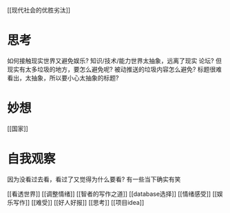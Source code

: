 [[现代社会的优胜劣汰]]
# 思考
如何接触现实世界又避免娱乐?
	知识/技术/能力世界太抽象，远离了现实
	论坛?
	但现实有太多垃圾的地方，要怎么避免呢?
被动推送的垃圾内容怎么避免?
	标题很难看出，太抽象，所以要小心太抽象的标题?
# 妙想
[[国家]]
# 自我观察
因为没看过去看，看过了又觉得为什么要看?
	有一些当下确实有笑

[[看透世界]]
[[调整情绪]]
[[智者的写作之道]]
[[database选择]]
[[情绪感受]]
[[娱乐写作]]
[[难受]]
[[好人好报]]
[[思考]]
[[项目idea]]